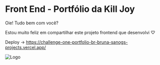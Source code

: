 # Front End - Portfólio da Kill Joy

Oie! Tudo bem com você?

Estou muito feliz em compartilhar este projeto frontend que desenvolvi ♡

Deploy -> https://challenge-one-portfolio-br-bruna-sanogs-projects.vercel.app/

![Logo](https://i.ibb.co/Vxg2T5c/Captura-de-tela-2024-05-12-202429.png)

